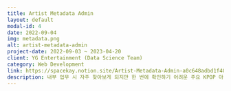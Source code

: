 ```yaml
---
title: Artist Metadata Admin
layout: default
modal-id: 4
date: 2022-09-04
img: metadata.png
alt: artist-metadata-admin
project-date: 2022-09-03 ~ 2023-04-20
client: YG Entertainment (Data Science Team)
category: Web Development
link: https://spacekay.notion.site/Artist-Metadata-Admin-a0c648adbd1f403f8f42d2d0223a998b
description: 내부 업무 시 자주 찾아보게 되지만 한 번에 확인하기 어려운 주요 KPOP 아티스트 메타데이터들을 모아서 볼 수 있는 업무용 사이트입니다. <br>Django를 활용하여 개발하였으며, DB는 PostgreSQL로 구현하였습니다. <br>uWSGI-nginx를 활용하여 사내망 한정 서비스하였습니다.
---
```

